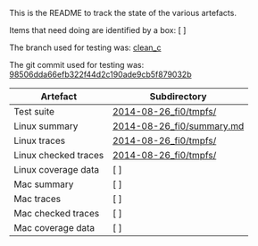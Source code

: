 This is the README to track the state of the various artefacts.

Items that need doing are identified by a box: [ ]

The branch used for testing was: [clean_c](https://bitbucket.org/tomridge/fs/commits/branch/clean_c)

The git commit used for testing was: [98506dda66efb322f44d2c190ade9cb5f879032b](https://bitbucket.org/tomridge/fs/commits/98506dda66efb322f44d2c190ade9cb5f879032b)

Artefact            |Subdirectory
--------------------|-------------------------
Test suite          | [2014-08-26_fi0/tmpfs/](2014-08-26_fi0/tmpfs/)
Linux summary       | [2014-08-26_fi0/summary.md](2014-08-26_fi0/summary.md)
Linux traces        | [2014-08-26_fi0/tmpfs/](2014-08-26_fi0/tmpfs/)
Linux checked traces| [2014-08-26_fi0/tmpfs/](2014-08-26_fi0/tmpfs/)
Linux coverage data | [ ]
Mac summary         | [ ]
Mac traces          | [ ]
Mac checked traces  | [ ]
Mac coverage data   | [ ]
